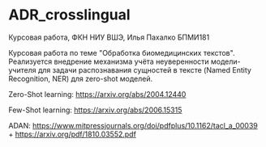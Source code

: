 # ADR_crosslingual
Курсовая работа, ФКН НИУ ВШЭ, Илья Пахалко БПМИ181

Курсовая работа по теме "Обработка биомедицинских текстов". Реализуется внедрение механизма учёта неуверенности модели-учителя для задачи распознавания сущностей в тексте (Named Entity Recognition, NER) для zero-shot моделей.

Zero-Shot learning: https://arxiv.org/abs/2004.12440

Few-Shot learning: https://arxiv.org/abs/2006.15315

ADAN: https://www.mitpressjournals.org/doi/pdfplus/10.1162/tacl_a_00039 + https://arxiv.org/pdf/1810.03552.pdf
